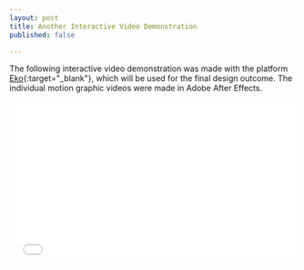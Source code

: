 ```yaml
---
layout: post
title: Another Interactive Video Demonstration
published: false

---
```

The following interactive video demonstration was made with the platform [Eko](https://helloeko.com/){:target="_blank"}, which will be used for the final design outcome. The individual motion graphic videos were made in Adobe After Effects.

<style>.embed-container { position: relative; padding-bottom: 56.25%; height: 0; overflow: hidden; max-width: 100%; } .embed-container iframe, .embed-container object, .embed-container embed { position: absolute; top: 0; left: 0; width: 100%; height: 100%; }</style>

<div class='embed-container'>
<iframe src="[https://video.helloeko.com/v/M037KV/embed?autoplay=true&publisherID=pt1T8W](https://video.helloeko.com/v/M037KV/embed?autoplay=true&publisherID=pt1T8W "https://video.helloeko.com/v/M037KV/embed?autoplay=true&publisherID=pt1T8W")" frameborder="0" allowfullscreen></iframe>
</div>